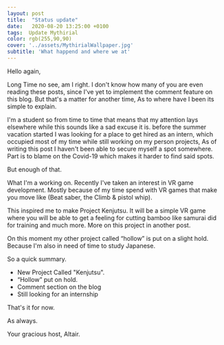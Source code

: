 ```yaml
---
layout: post
title:  "Status update"
date:   2020-08-20 13:25:00 +0100
tags:  Update Mythirial
color: rgb(255,90,90)
cover: '../assets/MythirialWallpaper.jpg'
subtitle: 'What happend and where we at'
---
```

Hello again,

Long Time no see, am I right.
I don't know how many of you are even reading these posts, since I've yet to implement the comment feature on this blog.
But that's a matter for another time,
As to where have I been its simple to explain.

I'm a student so from time to time that means that my attention lays elsewhere while this sounds like a sad excuse it is.
before the summer vacation started I was looking for a place to get hired as an intern,
which occupied most of my time while still working on my person projects,
As of writing this post I haven't been able to secure myself a spot somewhere.
Part is to blame on the Covid-19 which makes it harder to find said spots.

But enough of that.

What I'm a working on.
Recently I've taken an interest in VR game development.
Mostly because of my time spend with VR games that make you move like (Beat saber, the Climb & pistol whip).

This inspired me to make Project Kenjutsu.
It will be a simple VR game where you will be able to get a feeling for cutting bamboo like samurai did for training and much more.
More on this project in another post.

On this moment my other project called “hollow” is put on a slight hold.
Because I'm also in need of time to study Japanese.

So a quick summary.
- New Project Called "Kenjutsu".
- “Hollow” put on hold.
- Comment section on the blog
- Still looking for an internship

That's it for now.

As always.

Your gracious host,
Altair.
